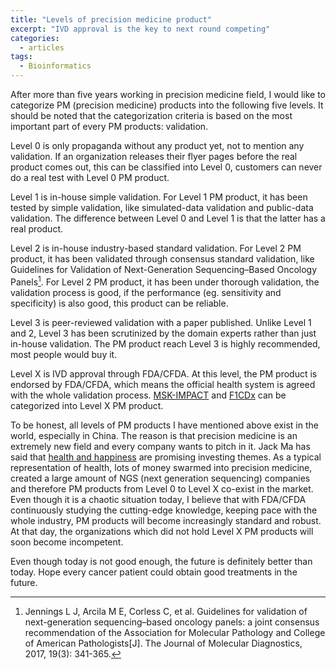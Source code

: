```yaml
---
title: "Levels of precision medicine product"
excerpt: "IVD approval is the key to next round competing"
categories:
  - articles
tags:
  - Bioinformatics
---
```


After more than five years working in precision medicine field, I would like to categorize PM (precision medicine) products into the following five levels. It should be noted that the categorization criteria is based on the most important part of every PM products: validation.

Level 0 is only propaganda without any product yet, not to mention any validation. If an organization releases their flyer pages before the real product comes out, this can be classified into Level 0, customers can never do a real test with Level 0 PM product.

Level 1 is in-house simple validation. For Level 1 PM product, it has been tested by simple validation, like simulated-data validation and public-data validation. The difference between Level 0 and Level 1 is that the latter has a real product. 

Level 2 is in-house industry-based standard validation. For Level 2 PM product, it has been validated through consensus standard validation, like Guidelines for Validation of Next-Generation Sequencing–Based Oncology Panels[^1]. For Level 2 PM product, it has been under thorough validation, the validation process is good, if the performance (eg. sensitivity and specificity) is also good, this product can be reliable.

Level 3 is peer-reviewed validation with a paper published. Unlike Level 1 and 2, Level 3 has been scrutinized by the domain experts rather than just in-house validation. The PM product reach Level 3 is highly recommended, most people would buy it.

Level X is IVD approval through FDA/CFDA. At this level, the PM product is endorsed by FDA/CFDA, which means the official health system is agreed with the whole validation process. [MSK-IMPACT](https://www.accessdata.fda.gov/cdrh_docs/reviews/DEN170058.pdf) and [F1CDx](https://www.fda.gov/medicaldevices/productsandmedicalprocedures/deviceapprovalsandclearances/recently-approveddevices/ucm590331.htm) can be categorized into Level X PM product.

To be honest, all levels of PM products I have mentioned above exist in the world, especially in China. The reason is that precision medicine is an extremely new field and every company wants to pitch in it. Jack Ma has said that [health and happiness](http://www.ejinsight.com/20151113-the-new-investment-theme-of-health-and-happiness/) are promising investing themes. As a typical representation of health, lots of money swarmed into precision medicine, created a large amount of NGS (next generation sequencing) companies and therefore PM products from Level 0 to Level X co-exist in the market. Even though it is a chaotic situation today, I believe that with FDA/CFDA continuously studying the cutting-edge knowledge, keeping pace with the whole industry, PM products will become increasingly standard and robust. At that day, the organizations which did not hold Level X PM products will soon become incompetent. 

Even though today is not good enough, the future is definitely better than today. Hope every cancer patient could obtain good treatments in the future.


[^1]: Jennings L J, Arcila M E, Corless C, et al. Guidelines for validation of next-generation sequencing–based oncology panels: a joint consensus recommendation of the Association for Molecular Pathology and College of American Pathologists[J]. The Journal of Molecular Diagnostics, 2017, 19(3): 341-365.



